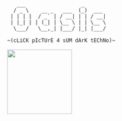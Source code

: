 ```
   ___                  _       
  / _ \    __ _   ___  (_)  ___ 
 | | | |  / _` | / __| | | / __|
 | |_| | | (_| | \__ \ | | \__ \
  \___/   \__,_| |___/ |_| |___/

~(cLiCK pIcTUrE 4 sUM dArK tEChNo)~
```                             
<div style="display:flex;">
<!-- <img src="https://media0.giphy.com/media/v1.Y2lkPTc5MGI3NjExemFnOGp5Y2Flb2wxaDAydmxlYWs0dGdzbTc0MTd5amgzN2xzNDlqdCZlcD12MV9pbnRlcm5hbF9naWZfYnlfaWQmY3Q9Zw/13HBDT4QSTpveU/giphy.webp" width="320" /> -->
<a href="https://youtu.be/Gr3KWfOEDc0?si=c5jjEYIVBY0BznJZ" target="_blank"><img src="https://i.pinimg.com/736x/50/8d/de/508ddea28797cce814668ab5a083919d.jpg" width="150" height="150"></a> 
</div>

